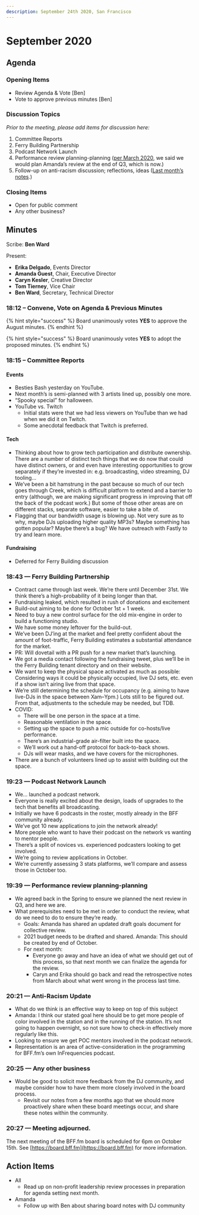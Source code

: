 ```yaml
---
description: September 24th 2020, San Francisco
---
```


# September 2020

## Agenda

### Opening Items

* Review Agenda & Vote \[Ben]
* Vote to approve previous minutes \[Ben]

### Discussion Topics

_Prior to the meeting, please add items for discussion here:_

1. Committee Reports
2. Ferry Building Partnership
3. Podcast Network Launch
4. Performance review planning-planning ([per March 2020](https://board.bff.fm/minutes/meetings/2020-03#minutes), we said we would plan Amanda’s review at the end of Q3, which is now.)
5. Follow-up on anti-racism discussion; reflections, ideas ([Last month’s notes](2020-07.md).)

### Closing Items

* Open for public comment
* Any other business?

## Minutes

Scribe: **Ben Ward**

Present:

* **Erika Delgado**, Events Director
* **Amanda Guest**, Chair, Executive Director
* **Caryn Kesler**, Creative Director
* **Tom Tierney**, Vice Chair
* **Ben Ward**, Secretary, Technical Director

### 18:12 – Convene, Vote on Agenda & Previous Minutes

{% hint style="success" %}
Board unanimously votes **YES** to approve the August minutes.
{% endhint %}

{% hint style="success" %}
Board unanimously votes **YES** to adopt the proposed minutes.
{% endhint %}

### 18:15 – Committee Reports

#### Events

* Besties Bash yesterday on YouTube.
* Next month’s is semi-planned with 3 artists lined up, possibly one more.
* “Spooky special” for halloween.
* YouTube vs. Twitch
  * Initial stats were that we had less viewers on YouTube than we had when we did it on Twitch.
  * Some anecdotal feedback that Twitch is preferred.

#### Tech

* Thinking about how to grow tech participation and distribute ownership. There are a number of distinct tech things that we do now that could have distinct owners, or and even have interesting opportunities to grow separately if they’re invested in: e.g. broadcasting, video streaming, DJ tooling…
* We’ve been a bit hamstrung in the past because so much of our tech goes through Creek, which is difficult platform to extend and a barrier to entry (although, we are making significant progress in improving that off the back of the podcast work.) But some of those other areas are on different stacks, separate software, easier to take a bite of.
* Flagging that our bandwidth usage is blowing up. Not very sure as to why, maybe DJs uploading higher quality MP3s? Maybe something has gotten popular? Maybe there’s a bug? We have outreach with Fastly to try and learn more.

#### Fundraising

* Deferred for Ferry Building discussion

### 18:43 — Ferry Building Partnership

* Contract came through last week. We’re there until December 31st. We think there’s a high-probability of it being longer than that.
* Fundraising leaked, which resulted in rush of donations and excitement
* Build-out aiming to be done for October 1st + 1 week.
* Need to buy a new control surface for the old mix-engine in order to build a functioning studio.
* We have some money leftover for the build-out.
* We’ve been DJ’ing at the market and feel pretty confident about the amount of foot-traffic, Ferry Building estimates a substantial attendance for the market.
* PR: Will dovetail with a PR push for a new market that’s launching.
* We got a media contact following the fundraising tweet, plus we’ll be in the Ferry Building tenant directory and on their website.
* We want to keep the physical space activated as much as possible: Considering ways it could be physically occupied, live DJ sets, etc. even if a show isn’t airing live from that space.
* We’re still determining the schedule for occupancy (e.g. aiming to have live-DJs in the space between Xam–Ypm.) Lots still to be figured out. From that, adjustments to the schedule may be needed, but TDB.
* COVID:
  * There will be one person in the space at a time.
  * Reasonable ventilation in the space.
  * Setting up the space to push a mic outside for co-hosts/live performance.
  * There’s an industrial-grade air-filter built into the space.
  * We’ll work out a hand-off protocol for back-to-back shows.
  * DJs will wear masks, and we have covers for the microphones.
* There are a bunch of volunteers lined up to assist with building out the space.

### 19:23 — Podcast Network Launch

* We… launched a podcast network.
* Everyone is really excited about the design, loads of upgrades to the tech that benefits all broadcasting.
* Initially we have 6 podcasts in the roster, mostly already in the BFF community already.
* We’ve got 10 new applications to join the network already!
* More people who want to have their podcast on the network vs wanting to mentor people.
* There’s a split of novices vs. experienced podcasters looking to get involved.
* We’re going to review applications in October.
* We’re currently assessing 3 stats platforms, we’ll compare and assess those in October too.

### 19:39 — Performance review planning-planning

* We agreed back in the Spring to ensure we planned the next review in Q3, and here we are.
* What prerequisites need to be met in order to conduct the review, what do we need to do to ensure they’re ready.
  * Goals: Amanda has shared an updated draft goals document for collective review.
  * 2021 budget needs to be drafted and shared. Amanda: This should be created by end of October.
  * For next month:
    * Everyone go away and have an idea of what we should get out of this process, so that next month we can finalize the agenda for the review.
    * Caryn and Erika should go back and read the retrospective notes from March about what went wrong in the process last time.

### 20:21 — Anti-Racism Update

* What do we think is an effective way to keep on top of this subject
* Amanda: I think our stated goal here should be to get more people of color involved in the station and in the running of the station. It’s not going to happen overnight, so not sure how to check-in effectively more regularly like this.
* Looking to ensure we get POC mentors involved in the podcast network.
* Representation is an area of active-consideration in the programming for BFF.fm’s own InFrequencies podcast.

### 20:25 — Any other business

* Would be good to solicit more feedback from the DJ community, and maybe consider how to have them more closely involved in the board process.
  * Revisit our notes from a few months ago that we should more proactively share when these board meetings occur, and share these notes within the community.

### 20:27 — Meeting adjourned.

The next meeting of the BFF.fm board is scheduled for 6pm on October 15th. See [https://board.bff.fm](https://board.bff.fm) for more information.

## Action Items

* All
  * Read up on non-profit leadership review processes in preparation for agenda setting next month.
* Amanda
  * Follow up with Ben about sharing board notes with DJ community
